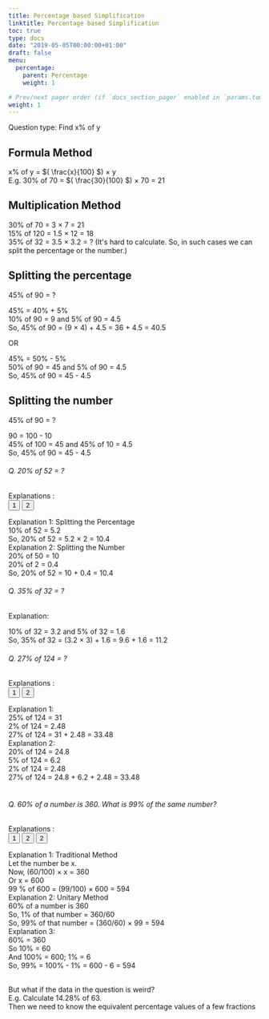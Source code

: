 ```yaml
---
title: Percentage based Simplification
linktitle: Percentage based Simplification
toc: true
type: docs
date: "2019-05-05T00:00:00+01:00"
draft: false
menu:
  percentage:
    parent: Percentage
    weight: 1

# Prev/next pager order (if `docs_section_pager` enabled in `params.toml`)
weight: 1
---
```


Question type: Find x% of y 

## Formula Method

x% of y = $( \frac{x}{100} $) × y <br>
E.g. 30% of 70 = $( \frac{30}{100} $) × 70 = 21

## Multiplication Method

30% of 70 = 3 × 7 = 21 <br>
15% of 120 = 1.5 × 12 = 18 <br>
35% of 32 = 3.5 × 3.2 = ? (It's hard to calculate. So, in such cases we can split the percentage or the number.)

## Splitting the percentage

45% of 90  = ?<br>

45% = 40% + 5%<br>
10% of 90  = 9 and 5% of 90  = 4.5<br>
So, 45% of 90  = (9 × 4) + 4.5 = 36 + 4.5 = 40.5

OR

45% = 50% - 5%<br>
50% of 90  = 45 and 5% of 90  = 4.5<br>
So, 45% of 90  = 45 - 4.5

## Splitting the number

45% of 90  = ?

90 = 100 - 10<br>
45% of 100  = 45 and 45% of 10  = 4.5<br>
So, 45% of 90  = 45 - 4.5

###### Q. 20% of 52  = ? 
Explanations :<br>
<button class="mak-tablink tablink-group1 default-tab" onclick="openTab('1Exp-1', this, 'tablink-group1', 'tabcontent-group1')">1</button>
<button class="mak-tablink tablink-group1" onclick="openTab('1Exp-2', this, 'tablink-group1', 'tabcontent-group1')">2</button>

<div id="1Exp-1" class="Exp-1 mak-tabcontent tabcontent-group1">
Explanation 1: Splitting the Percentage <br>
10% of 52  = 5.2<br>
So, 20% of 52 = 5.2 × 2 = 10.4 
</div>

<div id="1Exp-2" class="Exp-2 mak-tabcontent tabcontent-group1">
Explanation 2: Splitting the Number <br>
20% of 50  = 10<br>
20% of 2  = 0.4<br>
So, 20% of 52 = 10 + 0.4 = 10.4 
</div>

###### Q. 35% of 32  = ?
Explanation:<br>
<div class="Exp">
10% of 32  = 3.2 and 5% of 32  = 1.6<br>
So, 35% of 32  = (3.2 × 3) + 1.6 = 9.6 + 1.6 = 11.2<br>
</div>

###### Q. 27% of 124  = ?
Explanations :<br>
<button class="mak-tablink tablink-group2 default-tab" onclick="openTab('2Exp-1', this, 'tablink-group2', 'tabcontent-group2')">1</button>
<button class="mak-tablink tablink-group2" onclick="openTab('2Exp-2', this, 'tablink-group2', 'tabcontent-group2')">2</button>

<div id="2Exp-1" class="Exp-1 mak-tabcontent tabcontent-group2">
Explanation 1:  <br>
25% of 124 = 31 <br>
2% of 124 = 2.48 <br>
27% of 124 = 31 + 2.48 = 33.48
</div>

<div id="2Exp-2" class="Exp-2 mak-tabcontent tabcontent-group2">
Explanation 2:  <br>
20% of 124 = 24.8 <br>
5% of 124 = 6.2 <br>
2% of 124 = 2.48 <br>
27% of 124 = 24.8 + 6.2 + 2.48 = 33.48
</div><br>

###### Q. 60% of a number is 360. What is 99% of the same number?
Explanations :<br>
<button class="mak-tablink tablink-group3 default-tab" onclick="openTab('3Exp-1', this, 'tablink-group3', 'tabcontent-group3')">1</button>
<button class="mak-tablink tablink-group3" onclick="openTab('3Exp-2', this, 'tablink-group3', 'tabcontent-group3')">2</button>
<button class="mak-tablink tablink-group3" onclick="openTab('3Exp-3', this, 'tablink-group3', 'tabcontent-group3')">2</button>

<div id="3Exp-1" class="Exp-1 mak-tabcontent tabcontent-group3">
Explanation 1: Traditional Method  <br>
Let the number be x. <br>
Now, (60/100) × x = 360 <br>
Or x = 600 <br>
99 % of 600 = (99/100) × 600 = 594
</div>

<div id="3Exp-2" class="Exp-2 mak-tabcontent tabcontent-group3">
Explanation 2: Unitary Method  <br>
60% of a number is 360 <br>
So, 1% of that number = 360/60  <br>
So, 99% of that number = (360/60) × 99 = 594
</div>

<div id="3Exp-3" class="Exp-3 mak-tabcontent tabcontent-group3">
Explanation 3:  <br>
60% = 360 <br>
So 10% = 60 <br>
And 100% = 600;  1% = 6  <br>
So, 99% = 100% - 1% = 600 - 6 = 594
</div><br>

But what if the data in the question is weird?<br>
E.g. Calculate 14.28% of 63.<br>
Then we need to know the equivalent percentage values of a few fractions


